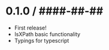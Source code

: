 0.1.0 / ####-##-##
==================

* First release!
* IsXPath basic functionality
* Typings for typescript
